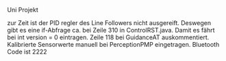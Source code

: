 Uni Projekt

zur Zeit ist der PID regler des Line Followers nicht ausgereift. Deswegen gibt es eine if-Abfrage ca. bei Zeile 310 in ControlRST.java. Damit es fährt bei int version = 0 eintragen.
Zeile 118 bei GuidanceAT auskommentiert. Kalibrierte Sensorwerte manuell bei PerceptionPMP eingetragen.
Bluetooth Code ist 2222
